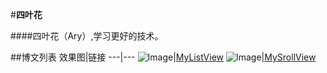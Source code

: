 #**四叶花**

####四叶花（Ary）,学习更好的技术。

##博文列表
效果图|链接
---|---
![Image](https://github.com/siyehua/Android_Siyehua/blob/master/MyListView/_module/mylistview.gif)|[MyListView](https://github.com/siyehua/Android_Siyehua/tree/master/MyListView)
![Image](https://github.com/siyehua/Android_Siyehua/blob/master/srcollshowandhide/_module/myScrollView.gif)|[MySrollView](https://github.com/siyehua/Android_Siyehua/tree/master/srcollshowandhide)